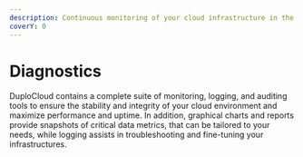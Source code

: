 ```yaml
---
description: Continuous monitoring of your cloud infrastructure in the DuploCloud Portal
coverY: 0
---
```


# Diagnostics

DuploCloud contains a complete suite of monitoring, logging, and auditing tools to ensure the stability and integrity of your cloud environment and maximize performance and uptime. In addition, graphical charts and reports provide snapshots of critical data metrics, that can be tailored to your needs, while logging assists in troubleshooting and fine-tuning your infrastructures.

